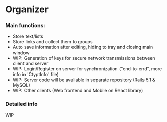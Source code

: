 # Organizer

### Main functions:
- Store text/lists
- Store links and collect them to groups
- Auto save information after editing, hiding to tray and closing main window
- WIP: Generation of keys for secure network transmissions between client and server
- WIP: Login/Register on server for synchronization ("end-to-end", more info in 'CtyptInfo' file)
- WIP: Server code will be avaliable in separate repository (Rails 5.1 & MySQL)
- WIP: Other clients (Web frontend and Mobile on React library)

### Detailed info
WIP
